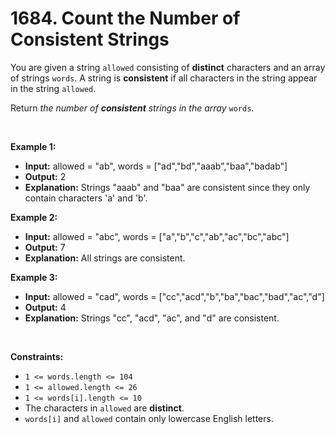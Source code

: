 # 1684. Count the Number of Consistent Strings

You are given a string `allowed` consisting of **distinct** characters and an array of strings `words`. A string is **consistent** if all characters in the string appear in the string `allowed`.

Return _the number of **consistent** strings in the array_ `words`.

<br/>

**Example 1:**

- **Input:** allowed = "ab", words = \["ad","bd","aaab","baa","badab"\]
- **Output:** 2
- **Explanation:** Strings "aaab" and "baa" are consistent since they only contain characters 'a' and 'b'.

**Example 2:**

- **Input:** allowed = "abc", words = \["a","b","c","ab","ac","bc","abc"\]
- **Output:** 7
- **Explanation:** All strings are consistent.

**Example 3:**

- **Input:** allowed = "cad", words = \["cc","acd","b","ba","bac","bad","ac","d"\]
- **Output:** 4
- **Explanation:** Strings "cc", "acd", "ac", and "d" are consistent.

<br/>

**Constraints:**

*   `1 <= words.length <= 104`
*   `1 <= allowed.length <= 26`
*   `1 <= words[i].length <= 10`
*   The characters in `allowed` are **distinct**.
*   `words[i]` and `allowed` contain only lowercase English letters.